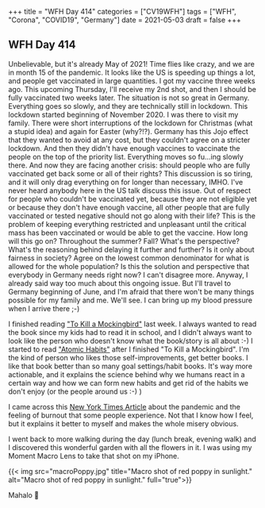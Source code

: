 +++
title = "WFH Day 414"
categories = ["CV19WFH"]
tags = ["WFH", "Corona", "COVID19", "Germany"]
date = 2021-05-03
draft = false
+++

## WFH Day 414

Unbelievable, but it's already May of 2021! Time flies like crazy, and we are in month 15 of the pandemic. It looks like the US is speeding up things a lot, and people get vaccinated in large quantities. I got my vaccine three weeks ago. This upcoming Thursday, I'll receive my 2nd shot, and then I should be fully vaccinated two weeks later.
The situation is not so great in Germany. Everything goes so slowly, and they are technically still in lockdown. This lockdown started beginning of November 2020. I was there to visit my family. There were short interruptions of the lockdown for Christmas (what a stupid idea) and again for Easter (why?!?). Germany has this Jojo effect that they wanted to avoid at any cost, but they couldn't agree on a stricter lockdown. And then they didn't have enough vaccines to vaccinate the people on the top of the priority list. Everything moves so fu...ing slowly there. And now they are facing another crisis: should people who are fully vaccinated get back some or all of their rights? This discussion is so tiring, and it will only drag everything on for longer than necessary, IMHO. I've never heard anybody here in the US talk discuss this issue.
Out of respect for people who couldn't be vaccinated yet, because they are not eligible yet or because they don't have enough vaccine, all other people that are fully vaccinated or tested negative should not go along with their life? This is the problem of keeping everything restricted and unpleasant until the critical mass has been vaccinated or would be able to get the vaccine. How long will this go on? Throughout the summer? Fall? What's the perspective? What's the reasoning behind delaying it further and further? Is it only about fairness in society? Agree on the lowest common denominator for what is allowed for the whole population? Is this the solution and perspective that everybody in Germany needs right now? I can't disagree more. Anyway, I already said way too much about this ongoing issue.
But I'll travel to Germany beginning of June, and I'm afraid that there won't be many things possible for my family and me. We'll see. I can bring up my blood pressure when I arrive there ;-)

I finished reading ["To Kill a Mockingbird"](https://www.goodreads.com/book/show/26194548-to-kill-a-mockingbird) last week. I always wanted to read the book since my kids had to read it in school, and I didn't always want to look like the person who doesn't know what the book/story is all about :-)
I started to read ["Atomic Habits"](https://www.goodreads.com/book/show/40121378-atomic-habits) after I finished "To Kill a Mockingbird". I'm the kind of person who likes those self-improvements, get better books. I like that book better than so many goal settings/habit books. It's way more actionable, and it explains the science behind why we humans react in a certain way and how we can form new habits and get rid of the habits we don't enjoy (or the people around us :-) )

I came across this [New York Times Article](https://www.nytimes.com/2021/04/03/business/pandemic-burnout-productivity.html) about the pandemic and the feeling of burnout that some people experience. Not that I know how I feel, but it explains it better to myself and makes the whole misery obvious.

I went back to more walking during the day (lunch break, evening walk) and I discovered this wonderful garden with all the flowers in it. I was using my Moment Macro Lens to take that shot on my iPhone.

{{< img src="macroPoppy.jpg" title="Macro shot of red poppy in sunlight." alt="Macro shot of red poppy in sunlight." full="true">}}

Mahalo 🌸